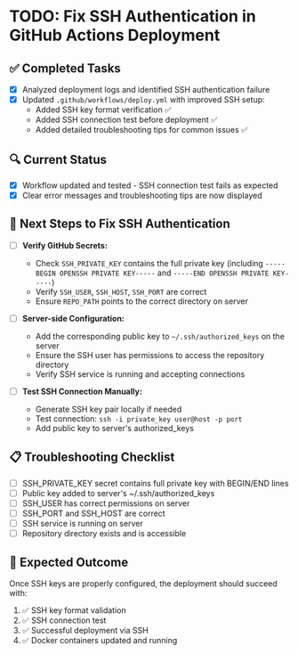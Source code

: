 # TODO: Fix SSH Authentication in GitHub Actions Deployment

## ✅ Completed Tasks
- [x] Analyzed deployment logs and identified SSH authentication failure
- [x] Updated `.github/workflows/deploy.yml` with improved SSH setup:
  - Added SSH key format verification ✅
  - Added SSH connection test before deployment ✅
  - Added detailed troubleshooting tips for common issues ✅

## 🔍 Current Status
- [x] Workflow updated and tested - SSH connection test fails as expected
- [x] Clear error messages and troubleshooting tips are now displayed

## 🔧 Next Steps to Fix SSH Authentication
- [ ] **Verify GitHub Secrets:**
  - Check `SSH_PRIVATE_KEY` contains the full private key (including `-----BEGIN OPENSSH PRIVATE KEY-----` and `-----END OPENSSH PRIVATE KEY-----`)
  - Verify `SSH_USER`, `SSH_HOST`, `SSH_PORT` are correct
  - Ensure `REPO_PATH` points to the correct directory on server

- [ ] **Server-side Configuration:**
  - Add the corresponding public key to `~/.ssh/authorized_keys` on the server
  - Ensure the SSH user has permissions to access the repository directory
  - Verify SSH service is running and accepting connections

- [ ] **Test SSH Connection Manually:**
  - Generate SSH key pair locally if needed
  - Test connection: `ssh -i private_key user@host -p port`
  - Add public key to server's authorized_keys

## 📋 Troubleshooting Checklist
- [ ] SSH_PRIVATE_KEY secret contains full private key with BEGIN/END lines
- [ ] Public key added to server's ~/.ssh/authorized_keys
- [ ] SSH_USER has correct permissions on server
- [ ] SSH_PORT and SSH_HOST are correct
- [ ] SSH service is running on server
- [ ] Repository directory exists and is accessible

## 🎯 Expected Outcome
Once SSH keys are properly configured, the deployment should succeed with:
1. ✅ SSH key format validation
2. ✅ SSH connection test
3. ✅ Successful deployment via SSH
4. ✅ Docker containers updated and running
